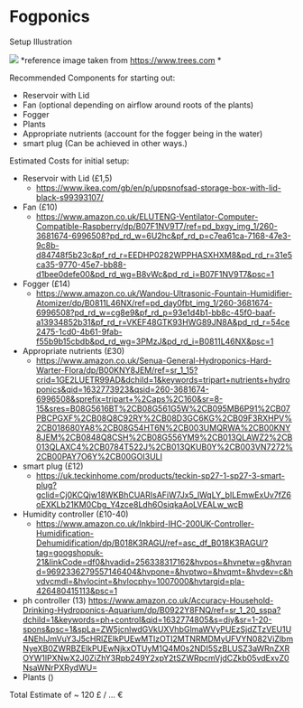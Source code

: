 # Fogponics

Setup Illustration

[<img src="https://www.trees.com/wp-content/uploads/files/inline-images/Fogponics.png">](Fogponics)
*reference image taken from https://www.trees.com *

Recommended Components for starting out:

- Reservoir with Lid 
- Fan (optional depending on airflow around roots of the plants)
- Fogger 
- Plants
- Appropriate nutrients (account for the fogger being in the water)
- smart plug (Can be achieved in other ways.)


Estimated Costs for initial setup:

- Reservoir with Lid (£1,5)
  - https://www.ikea.com/gb/en/p/uppsnofsad-storage-box-with-lid-black-s99393107/
- Fan (£10)
  - https://www.amazon.co.uk/ELUTENG-Ventilator-Computer-Compatible-Raspberry/dp/B07F1NV9T7/ref=pd_bxgy_img_1/260-3681674-6996508?pd_rd_w=6U2hc&pf_rd_p=c7ea61ca-7168-47e3-9c8b-d84748f5b23c&pf_rd_r=EEDHP0282WPPHASXHXM8&pd_rd_r=31e5ca35-9770-45e7-bb88-d1bee0defe00&pd_rd_wg=B8vWc&pd_rd_i=B07F1NV9T7&psc=1
- Fogger (£14)
  - https://www.amazon.co.uk/Wandou-Ultrasonic-Fountain-Humidifier-Atomizer/dp/B0811L46NX/ref=pd_day0fbt_img_1/260-3681674-6996508?pd_rd_w=cg8e9&pf_rd_p=93e1d4b1-bb8c-45f0-baaf-a13934852b31&pf_rd_r=VKEF48GTK93HWG89JN8A&pd_rd_r=54ce2475-1cd0-4b61-9fab-f55b9b15cbdb&pd_rd_wg=3PMzJ&pd_rd_i=B0811L46NX&psc=1
- Appropriate nutrients (£30)
  - https://www.amazon.co.uk/Senua-General-Hydroponics-Hard-Warter-Flora/dp/B00KNY8JEM/ref=sr_1_15?crid=1GE2LUETR99AD&dchild=1&keywords=tripart+nutrients+hydroponics&qid=1632773923&qsid=260-3681674-6996508&sprefix=tripart+%2Caps%2C160&sr=8-15&sres=B08G5616BT%2CB08G561G5W%2CB095MB6P91%2CB07PBCPGXF%2CB08Q8C92RY%2CB08D3GC6KG%2CB09F3RXHPV%2CB018680YA8%2CB08G54HT6N%2CB003UMQRWA%2CB00KNY8JEM%2CB0848Q8CSH%2CB08G556YM9%2CB013QLAWZ2%2CB013QLAXC4%2CB0784T522J%2CB013QKUB0Y%2CB003VN7272%2CB00PAY7O6Y%2CB00GOI3ULI
- smart plug (£12)
  - https://uk.teckinhome.com/products/teckin-sp27-1-sp27-3-smart-plug?gclid=Cj0KCQjw18WKBhCUARIsAFiW7Jx5_lWqLY_bILEmwExUv7fZ6oEXKLb21KM0Cbg_Y4zce8Ldh6OsiqkaAoLVEALw_wcB
- Humidity controller (£10-40)
  - https://www.amazon.co.uk/Inkbird-IHC-200UK-Controller-Humidification-Dehumidification/dp/B018K3RAGU/ref=asc_df_B018K3RAGU/?tag=googshopuk-21&linkCode=df0&hvadid=256338317162&hvpos=&hvnetw=g&hvrand=9692336279557146404&hvpone=&hvptwo=&hvqmt=&hvdev=c&hvdvcmdl=&hvlocint=&hvlocphy=1007000&hvtargid=pla-426480415113&psc=1
- ph controller (13)
  https://www.amazon.co.uk/Accuracy-Household-Drinking-Hydroponics-Aquarium/dp/B0922Y8FNQ/ref=sr_1_20_sspa?dchild=1&keywords=ph+control&qid=1632774805&s=diy&sr=1-20-spons&psc=1&spLa=ZW5jcnlwdGVkUXVhbGlmaWVyPUEzSjdZTzVEU1U4NEhIJmVuY3J5cHRlZElkPUEwMTIzOTI2MTNRMDMyUFVYN082ViZlbmNyeXB0ZWRBZElkPUEwNjkxOTUyM1Q4M0s2NDI5SzBLUSZ3aWRnZXROYW1lPXNwX2J0ZiZhY3Rpb249Y2xpY2tSZWRpcmVjdCZkb05vdExvZ0NsaWNrPXRydWU=
- Plants ()


Total Estimate of ~ 120 £ / ... €
